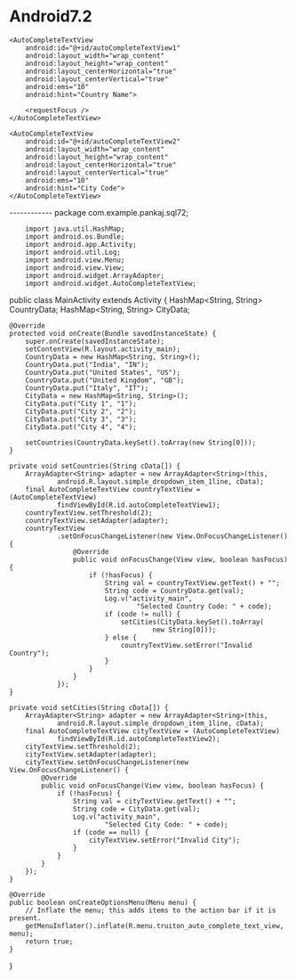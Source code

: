 # Android7.2
<RelativeLayout xmlns:android="http://schemas.android.com/apk/res/android"
    xmlns:tools="http://schemas.android.com/tools"
    android:layout_width="match_parent"
    android:layout_height="match_parent"
    android:paddingBottom="@dimen/activity_vertical_margin"
    android:paddingLeft="@dimen/activity_horizontal_margin"
    android:paddingRight="@dimen/activity_horizontal_margin"
    android:paddingTop="@dimen/activity_vertical_margin"
    tools:context=".MainActivity" >

    <AutoCompleteTextView
        android:id="@+id/autoCompleteTextView1"
        android:layout_width="wrap_content"
        android:layout_height="wrap_content"
        android:layout_centerHorizontal="true"
        android:layout_centerVertical="true"
        android:ems="10"
        android:hint="Country Name">

        <requestFocus />
    </AutoCompleteTextView>

    <AutoCompleteTextView
        android:id="@+id/autoCompleteTextView2"
        android:layout_width="wrap_content"
        android:layout_height="wrap_content"
        android:layout_centerHorizontal="true"
        android:layout_centerVertical="true"
        android:ems="10"
        android:hint="City Code">
    </AutoCompleteTextView>

</RelativeLayout>
------------
package com.example.pankaj.sql72;


        import java.util.HashMap;
        import android.os.Bundle;
        import android.app.Activity;
        import android.util.Log;
        import android.view.Menu;
        import android.view.View;
        import android.widget.ArrayAdapter;
        import android.widget.AutoCompleteTextView;

public class MainActivity extends Activity {
    HashMap<String, String> CountryData;
    HashMap<String, String> CityData;

    @Override
    protected void onCreate(Bundle savedInstanceState) {
        super.onCreate(savedInstanceState);
        setContentView(R.layout.activity_main);
        CountryData = new HashMap<String, String>();
        CountryData.put("India", "IN");
        CountryData.put("United States", "US");
        CountryData.put("United Kingdom", "GB");
        CountryData.put("Italy", "IT");
        CityData = new HashMap<String, String>();
        CityData.put("City 1", "1");
        CityData.put("City 2", "2");
        CityData.put("City 3", "3");
        CityData.put("City 4", "4");

        setCountries(CountryData.keySet().toArray(new String[0]));
    }

    private void setCountries(String cData[]) {
        ArrayAdapter<String> adapter = new ArrayAdapter<String>(this,
                android.R.layout.simple_dropdown_item_1line, cData);
        final AutoCompleteTextView countryTextView = (AutoCompleteTextView)
                findViewById(R.id.autoCompleteTextView1);
        countryTextView.setThreshold(2);
        countryTextView.setAdapter(adapter);
        countryTextView
                .setOnFocusChangeListener(new View.OnFocusChangeListener() {
                    @Override
                    public void onFocusChange(View view, boolean hasFocus) {
                        if (!hasFocus) {
                            String val = countryTextView.getText() + "";
                            String code = CountryData.get(val);
                            Log.v("activity_main",
                                    "Selected Country Code: " + code);
                            if (code != null) {
                                setCities(CityData.keySet().toArray(
                                        new String[0]));
                            } else {
                                countryTextView.setError("Invalid Country");
                            }
                        }
                    }
                });
    }

    private void setCities(String cData[]) {
        ArrayAdapter<String> adapter = new ArrayAdapter<String>(this,
                android.R.layout.simple_dropdown_item_1line, cData);
        final AutoCompleteTextView cityTextView = (AutoCompleteTextView)
                findViewById(R.id.autoCompleteTextView2);
        cityTextView.setThreshold(2);
        cityTextView.setAdapter(adapter);
        cityTextView.setOnFocusChangeListener(new View.OnFocusChangeListener() {
            @Override
            public void onFocusChange(View view, boolean hasFocus) {
                if (!hasFocus) {
                    String val = cityTextView.getText() + "";
                    String code = CityData.get(val);
                    Log.v("activity_main",
                            "Selected City Code: " + code);
                    if (code == null) {
                        cityTextView.setError("Invalid City");
                    }
                }
            }
        });
    }

    @Override
    public boolean onCreateOptionsMenu(Menu menu) {
        // Inflate the menu; this adds items to the action bar if it is present.
        getMenuInflater().inflate(R.menu.truiton_auto_complete_text_view, menu);
        return true;
    }

}

